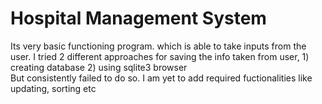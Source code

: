 # Hospital Management System

Its very basic functioning program.
which is able to take inputs from the user. 
I tried 2 different approaches for saving the info taken from user, 1) creating database 2) using sqlite3 browser  
But consistently failed to do so.
I am yet to add required fuctionalities like updating, sorting etc 
